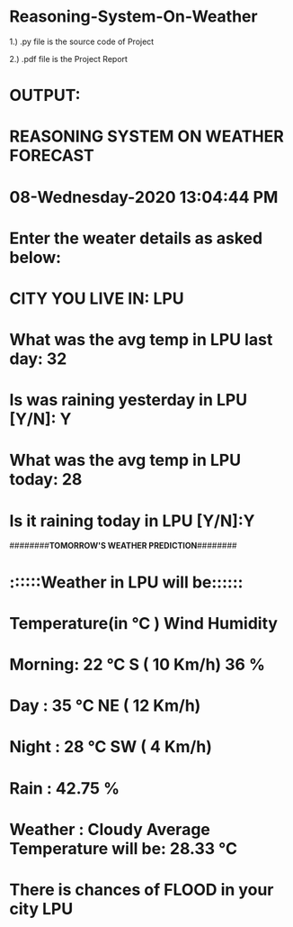 # Reasoning-System-On-Weather

1.) .py file is the source code of Project

2.) .pdf file is the Project Report

# OUTPUT:
 
# 					REASONING SYSTEM ON WEATHER FORECAST

# 			08-Wednesday-2020                               13:04:44 PM

# Enter the weater details as asked below:

# CITY YOU LIVE IN: LPU
# What was the avg temp in LPU last day: 32
# Is was raining yesterday in LPU [Y/N]: Y
# What was the avg temp in LPU today: 28
# Is it raining today in LPU [Y/N]:Y

########______________TOMORROW'S WEATHER PREDICTION______________########


# 				 ::::::Weather in LPU will be::::::

# 			Temperature(in °C )			Wind				Humidity

# Morning:		 22 °C 				 S  ( 10 Km/h) 			 36 %
# Day    :		 35 °C 				 NE  ( 12 Km/h)
# Night  :		 28 °C 				 SW  ( 4 Km/h)

# Rain  : 42.75 %

# Weather : Cloudy			Average Temperature will be: 28.33 °C

# There is chances of FLOOD in your city LPU

